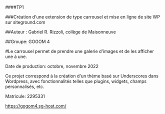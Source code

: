 ####TP1

###Création d'une extension de type carrousel et mise en ligne de site WP sur siteground.com

##Auteur : Gabriel R. Rizzoli, collège de Maisonneuve

##Groupe: GOGOM 4

#Le carrousel permet de prendre une galerie d'images et de les afficher une à une.

Date de production: octobre, novembre 2022

Ce projet correspond à la création d'un thème basé sur Underscores dans Wordpress, avec fonctionnalités telles que plugins, widgets, champs personnalisés, etc.

Matricule: 2295331

https://gogom4.sg-host.com/

